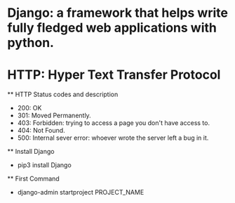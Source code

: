 # Django: a framework that helps write fully fledged web applications with python.

# HTTP: Hyper Text Transfer Protocol

\*\* HTTP Status codes and description

- 200: OK
- 301: Moved Permanently.
- 403: Forbidden: trying to access a page you don't have access to.
- 404: Not Found.
- 500: Internal sever error: whoever wrote the server left a bug in it.

\*\* Install Django

- pip3 install Django

\*\* First Command

- django-admin startproject PROJECT_NAME
